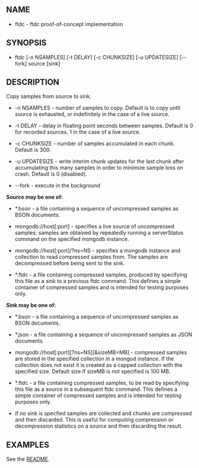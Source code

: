 ## NAME
* ftdc - ftdc proof-of-concept implementation

## SYNOPSIS

* ftdc [-n NSAMPLES] [-t DELAY] [-c CHUNKSIZE] [-u UPDATESIZE] [--fork] source [sink]

## DESCRIPTION

Copy samples from source to sink.

* -n NSAMPLES - number of samples to copy. Default is to copy until
  source is exhausted, or indefinitely in the case of a live source.

* -t DELAY - delay in floating point seconds between samples. Default
   is 0 for recorded sources, 1 in the case of a live source.

* -c CHUNKSIZE - number of samples accumulated in each chunk. Default
   is 300.

* -u UPDATESIZE - write interim chunk updates for the last chunk after
   accumulating this many samples in order to minimize sample loss on
   crash. Default is 0 (disabled).

* --fork - execute in the background


**Source may be one of:**

* *.bson - a file containing a sequence of uncompressed samples as
   BSON documents.

* mongodb://host[:port] - specifies a live source of uncompressed
  samples: samples are obtained by repeatedly running a serverStatus
  command on the specified mongodb instance.

* mongodb://host[:port]/?ns=NS - specifies a mongodb instance and
  collection to read compressed samples from. The samples are
  decompressed before being sent to the sink.

* *.ftdc - a file containing compressed samples, produced by
   specifying this file as a sink to a previous ftdc command. This
   defines a simple container of compressed samples and is intended
   for testing purposes only.

**Sink may be one of:**

* *.bson - a file containing a sequence of uncompressed samples as
   BSON documents.

* *.json - a file containing a sequence of uncompressed samples as
   JSON documents.

* mongodb://host[:port][?ns=NS][&sizeMB=MB] - compressed samples are
  stored in the specified collection in a mongod instance. If the
  collection does not exist it is created as a capped collection with
  the specified size. Default size if sizeMB is not specified is 100
  MB.

* *.ftdc - a file containing compressed samples, to be read by
   specifying this file as a source in a subsequent ftdc command. This
   defines a simple container of compressed samples and is intended
   for testing purposes only.

* if no sink is specfied samples are collected and chunks are
  compressed and then discarded. This is useful for computing
  compression or decompression statistics on a source and then
  discarding the result.



## EXAMPLES

See the [README](README.md).
